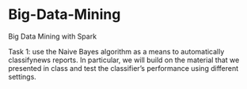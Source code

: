# Big-Data-Mining
Big Data Mining with Spark

Task 1:
use the Naive Bayes algorithm as a means to automatically classifynews reports. In particular, we will build on the material that we presented in class and test the classifier’s performance using different settings.
